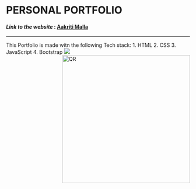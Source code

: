 # PERSONAL PORTFOLIO


#### *Link to the website* : [Aakriti Malla](https://aakriti-malla.github.io/Personal-Portfolio/)
<hr>
This Portfolio is made witn the following Tech stack:
1. HTML
2. CSS
3. JavaScript
4. Bootstrap



<img align="right" src="https://user-images.githubusercontent.com/90200664/166411571-9e0fce27-22e2-4015-9a4a-06ae1ff635e6.svg" alt="QR" width="350" height="350">



<img src="https://forthebadge.com/images/badges/built-with-love.svg" >
